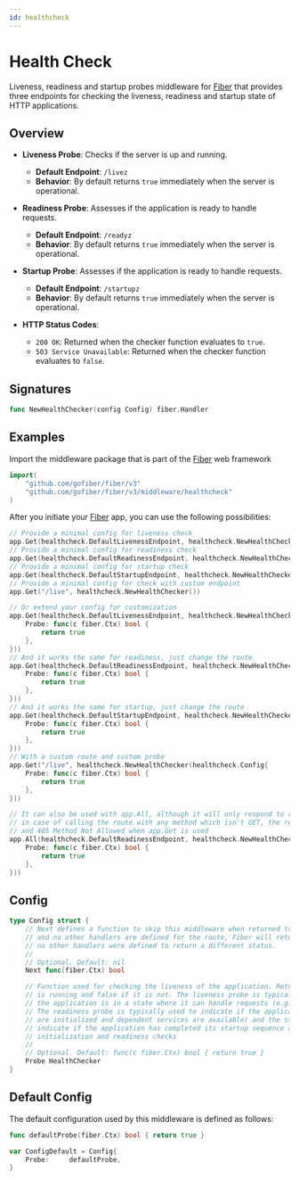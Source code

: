 ```yaml
---
id: healthcheck
---
```


# Health Check

Liveness, readiness and startup probes middleware for [Fiber](https://github.com/gofiber/fiber) that provides three endpoints for checking the liveness, readiness and startup state of HTTP applications.

## Overview

- **Liveness Probe**: Checks if the server is up and running.
  - **Default Endpoint**: `/livez`
  - **Behavior**: By default returns `true` immediately when the server is operational.

- **Readiness Probe**: Assesses if the application is ready to handle requests.
  - **Default Endpoint**: `/readyz`
  - **Behavior**: By default returns `true` immediately when the server is operational.

- **Startup Probe**: Assesses if the application is ready to handle requests.
  - **Default Endpoint**: `/startupz`
  - **Behavior**: By default returns `true` immediately when the server is operational.

- **HTTP Status Codes**:
  - `200 OK`: Returned when the checker function evaluates to `true`.
  - `503 Service Unavailable`: Returned when the checker function evaluates to `false`.

## Signatures

```go
func NewHealthChecker(config Config) fiber.Handler
```

## Examples

Import the middleware package that is part of the [Fiber](https://github.com/gofiber/fiber) web framework

```go
import(
    "github.com/gofiber/fiber/v3"
    "github.com/gofiber/fiber/v3/middleware/healthcheck"
)
```

After you initiate your [Fiber](https://github.com/gofiber/fiber) app, you can use the following possibilities:

```go
// Provide a minimal config for liveness check
app.Get(healthcheck.DefaultLivenessEndpoint, healthcheck.NewHealthChecker())
// Provide a minimal config for readiness check
app.Get(healthcheck.DefaultReadinessEndpoint, healthcheck.NewHealthChecker())
// Provide a minimal config for startup check
app.Get(healthcheck.DefaultStartupEndpoint, healthcheck.NewHealthChecker())
// Provide a minimal config for check with custom endpoint
app.Get("/live", healthcheck.NewHealthChecker())

// Or extend your config for customization
app.Get(healthcheck.DefaultLivenessEndpoint, healthcheck.NewHealthChecker(healthcheck.Config{
    Probe: func(c fiber.Ctx) bool {
        return true
    },
}))
// And it works the same for readiness, just change the route
app.Get(healthcheck.DefaultReadinessEndpoint, healthcheck.NewHealthChecker(healthcheck.Config{
    Probe: func(c fiber.Ctx) bool {
        return true
    },
}))
// And it works the same for startup, just change the route
app.Get(healthcheck.DefaultStartupEndpoint, healthcheck.NewHealthChecker(healthcheck.Config{
    Probe: func(c fiber.Ctx) bool {
        return true
    },
}))
// With a custom route and custom probe
app.Get("/live", healthcheck.NewHealthChecker(healthcheck.Config{
    Probe: func(c fiber.Ctx) bool {
        return true
    },
}))

// It can also be used with app.All, although it will only respond to requests with the GET method
// in case of calling the route with any method which isn't GET, the return will be 404 Not Found when app.All is used
// and 405 Method Not Allowed when app.Get is used
app.All(healthcheck.DefaultReadinessEndpoint, healthcheck.NewHealthChecker(healthcheck.Config{
    Probe: func(c fiber.Ctx) bool {
        return true
    },
}))
```

## Config

```go
type Config struct {
    // Next defines a function to skip this middleware when returned true. If this function returns true
    // and no other handlers are defined for the route, Fiber will return a status 404 Not Found, since
    // no other handlers were defined to return a different status.
    //
    // Optional. Default: nil
    Next func(fiber.Ctx) bool

    // Function used for checking the liveness of the application. Returns true if the application
    // is running and false if it is not. The liveness probe is typically used to indicate if 
    // the application is in a state where it can handle requests (e.g., the server is up and running).
    // The readiness probe is typically used to indicate if the application is ready to start accepting traffic (e.g., all necessary components 
    // are initialized and dependent services are available) and the startup probe typically used to 
    // indicate if the application has completed its startup sequence and is ready to proceed with
    // initialization and readiness checks
    //
    // Optional. Default: func(c fiber.Ctx) bool { return true }
	Probe HealthChecker
}
```

## Default Config

The default configuration used by this middleware is defined as follows:

```go
func defaultProbe(fiber.Ctx) bool { return true }

var ConfigDefault = Config{
    Probe:     defaultProbe,
}
```
